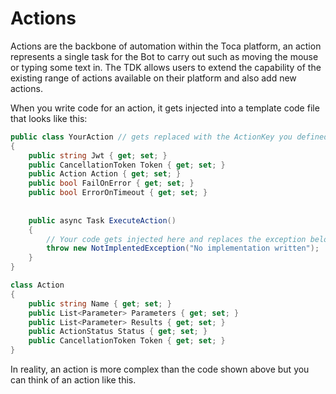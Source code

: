 # Actions

Actions are the backbone of automation within the Toca platform, an action represents a single task for the Bot to carry out such as moving the mouse or typing some text in. The TDK allows users to extend the capability of the existing range of actions available on their platform and also add new actions.

When you write code for an action, it gets injected into a template code file that looks like this:
```csharp
public class YourAction // gets replaced with the ActionKey you defined
{
    public string Jwt { get; set; }
    public CancellationToken Token { get; set; }
    public Action Action { get; set; }
    public bool FailOnError { get; set; }
    public bool ErrorOnTimeout { get; set; }
    
    
    public async Task ExecuteAction()
    { 
        // Your code gets injected here and replaces the exception below
        throw new NotImplentedException("No implementation written");
    }
}

class Action 
{
    public string Name { get; set; }
    public List<Parameter> Parameters { get; set; }
    public List<Parameter> Results { get; set; }
    public ActionStatus Status { get; set; }
    public CancellationToken Token { get; set; }
}
```

In reality, an action is more complex than the code shown above but you can think of an action like this.
